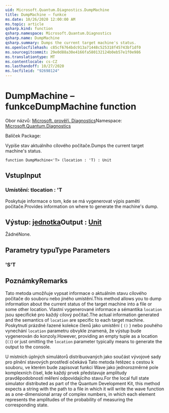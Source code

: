 ```yaml
---
uid: Microsoft.Quantum.Diagnostics.DumpMachine
title: DumpMachine – funkce
ms.date: 10/26/2020 12:00:00 AM
ms.topic: article
qsharp.kind: function
qsharp.namespace: Microsoft.Quantum.Diagnostics
qsharp.name: DumpMachine
qsharp.summary: Dumps the current target machine's status.
ms.openlocfilehash: c85cf6764bdc913a71448c525318f45743bf1df0
ms.sourcegitcommit: 29e0d88a30e4166fa580132124b0eb57e1f0e986
ms.translationtype: MT
ms.contentlocale: cs-CZ
ms.lasthandoff: 10/27/2020
ms.locfileid: "92698124"
---
```

# <a name="dumpmachine-function"></a><span data-ttu-id="d45e2-102">DumpMachine – funkce</span><span class="sxs-lookup"><span data-stu-id="d45e2-102">DumpMachine function</span></span>

<span data-ttu-id="d45e2-103">Obor názvů: [Microsoft. prověří. Diagnostics](xref:Microsoft.Quantum.Diagnostics)</span><span class="sxs-lookup"><span data-stu-id="d45e2-103">Namespace: [Microsoft.Quantum.Diagnostics](xref:Microsoft.Quantum.Diagnostics)</span></span>

<span data-ttu-id="d45e2-104">Balíček [](https://nuget.org/packages/)</span><span class="sxs-lookup"><span data-stu-id="d45e2-104">Package: [](https://nuget.org/packages/)</span></span>


<span data-ttu-id="d45e2-105">Vypíše stav aktuálního cílového počítače.</span><span class="sxs-lookup"><span data-stu-id="d45e2-105">Dumps the current target machine's status.</span></span>

```qsharp
function DumpMachine<'T> (location : 'T) : Unit
```


## <a name="input"></a><span data-ttu-id="d45e2-106">Vstup</span><span class="sxs-lookup"><span data-stu-id="d45e2-106">Input</span></span>

### <a name="location--t"></a><span data-ttu-id="d45e2-107">Umístění: t</span><span class="sxs-lookup"><span data-stu-id="d45e2-107">location : 'T</span></span>

<span data-ttu-id="d45e2-108">Poskytuje informace o tom, kde se má vygenerovat výpis paměti počítače.</span><span class="sxs-lookup"><span data-stu-id="d45e2-108">Provides information on where to generate the machine's dump.</span></span>



## <a name="output--unit"></a><span data-ttu-id="d45e2-109">Výstup: [jednotka](xref:microsoft.quantum.lang-ref.unit)</span><span class="sxs-lookup"><span data-stu-id="d45e2-109">Output : [Unit](xref:microsoft.quantum.lang-ref.unit)</span></span>

<span data-ttu-id="d45e2-110">Žádné</span><span class="sxs-lookup"><span data-stu-id="d45e2-110">None.</span></span>

## <a name="type-parameters"></a><span data-ttu-id="d45e2-111">Parametry typu</span><span class="sxs-lookup"><span data-stu-id="d45e2-111">Type Parameters</span></span>

### <a name="t"></a><span data-ttu-id="d45e2-112">'S</span><span class="sxs-lookup"><span data-stu-id="d45e2-112">'T</span></span>



## <a name="remarks"></a><span data-ttu-id="d45e2-113">Poznámky</span><span class="sxs-lookup"><span data-stu-id="d45e2-113">Remarks</span></span>

<span data-ttu-id="d45e2-114">Tato metoda umožňuje vypsat informace o aktuálním stavu cílového počítače do souboru nebo jiného umístění.</span><span class="sxs-lookup"><span data-stu-id="d45e2-114">This method allows you to dump information about the current status of the target machine into a file or some other location.</span></span>
<span data-ttu-id="d45e2-115">Vlastní vygenerované informace a sémantika `location` jsou specifické pro každý cílový počítač.</span><span class="sxs-lookup"><span data-stu-id="d45e2-115">The actual information generated and the semantics of `location` are specific to each target machine.</span></span> <span data-ttu-id="d45e2-116">Poskytnutí prázdné řazené kolekce členů jako umístění ( `()` ) nebo pouhého vynechání `location` parametru obvykle znamená, že výstup bude vygenerován do konzoly.</span><span class="sxs-lookup"><span data-stu-id="d45e2-116">However, providing an empty tuple as a location (`()`) or just omitting the `location` parameter typically means to generate the output to the console.</span></span>

<span data-ttu-id="d45e2-117">U místních úplných simulátorů distribuovaných jako součást vývojové sady pro plnění stavových prostředí očekává Tato metoda řetězec s cestou k souboru, ve kterém bude zapisovat funkci Wave jako jednorozměrné pole komplexních čísel, kde každý prvek představuje amplitudy pravděpodobnosti měření odpovídajícího stavu.</span><span class="sxs-lookup"><span data-stu-id="d45e2-117">For the local full state simulator distributed as part of the Quantum Development Kit, this method  expects a string with the path to a file in which it will write the wave function as a one-dimensional array of complex numbers, in which each element represents the amplitudes of the probability of measuring the corresponding state.</span></span>